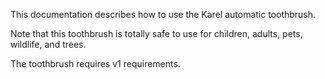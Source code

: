 This documentation describes how to use the Karel automatic toothbrush.

Note that this toothbrush is totally safe to use for children, adults, pets, wildlife, and trees.

The toothbrush requires v1 requirements.